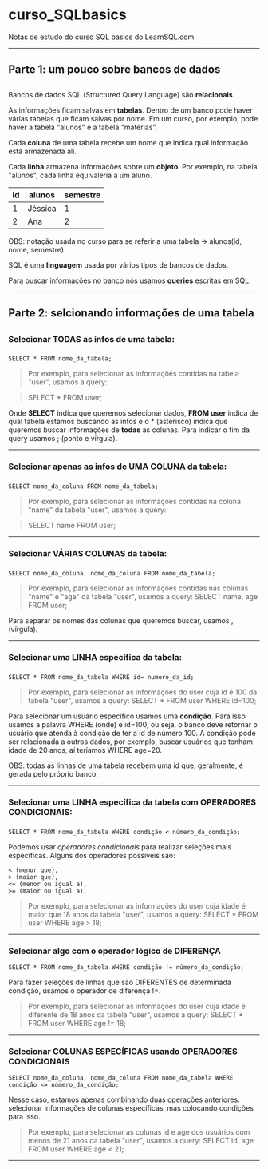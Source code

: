 # curso_SQLbasics
Notas de estudo do curso SQL basics do LearnSQL.com
***
## Parte 1: um pouco sobre bancos de dados <h2>

Bancos de dados SQL (Structured Query Language) são **relacionais**.

As informações ficam salvas em **tabelas**. Dentro de um banco pode haver várias tabelas que ficam salvas por nome. Em um curso, por exemplo, pode haver a tabela "alunos" e a tabela "matérias".

Cada **coluna** de uma tabela recebe um nome que indica qual informação está armazenada ali. 

Cada **linha** armazena informações sobre um **objeto**. Por exemplo, na tabela "alunos", cada linha equivaleria a um aluno. 

id   | alunos | semestre
--------- | ------ | -------
1 | Jéssica | 1
2 | Ana | 2

OBS: notação usada no curso para se referir a uma tabela -> alunos(id, nome, semestre)

SQL é uma **linguagem** usada por vários tipos de bancos de dados.

Para buscar informações no banco nós usamos **queries** escritas em SQL. 
********
## Parte 2: selcionando informações de uma tabela <h2>

### Selecionar TODAS as infos de uma tabela: <h3>

``` SELECT * FROM nome_da_tabela; ```

> Por exemplo, para selecionar as informações contidas na tabela "user", usamos a query:

> SELECT * FROM user; 

Onde **SELECT** indica que queremos selecionar dados, **FROM user** indica de qual tabela estamos buscando as infos e o * (asterisco) indica que queremos buscar informações de **todas** as colunas. Para indicar o fim da query usamos ; (ponto e vírgula). 

*********

### Selecionar apenas as infos de UMA COLUNA da tabela: <h3>

``` SELECT nome_da_coluna FROM nome_da_tabela; ```

> Por exemplo, para selecionar as informações contidas na coluna "name" da tabela "user", usamos a query:

> SELECT name FROM user;

**********

### Selecionar VÁRIAS COLUNAS da tabela: <h3>

``` SELECT nome_da_coluna, nome_da_coluna FROM nome_da_tabela; ```

> Por exemplo, para selecionar as informações contidas nas colunas "name" e "age" da tabela "user", usamos a query:
> SELECT name, age FROM user;

Para separar os nomes das colunas que queremos buscar, usamos , (vírgula).

********

### Selecionar uma LINHA específica da tabela: <h3>

``` SELECT * FROM nome_da_tabela WHERE id= numero_da_id; ```

> Por exemplo, para selecionar as informações do user cuja id é 100 da tabela "user", usamos a query:
> SELECT * FROM user WHERE id=100;

Para selecionar um usuário específico usamos uma **condição**. Para isso usamos a palavra WHERE (onde) e id=100, ou seja, o banco deve retornar o usuário que atenda à condição de ter a id de número 100. A condição pode ser relacionada a outros dados, por exemplo, buscar usuários que tenham idade de 20 anos, aí teríamos WHERE age=20. 

OBS: todas as linhas de uma tabela recebem uma id que, geralmente, é gerada pelo próprio banco. 

*********

### Selecionar uma LINHA específica da tabela com OPERADORES CONDICIONAIS: <h3>

``` SELECT * FROM nome_da_tabela WHERE condição < número_da_condição; ```

Podemos usar *operadores condicionais* para realizar seleções mais específicas. Alguns dos operadores possíveis são:

```
< (menor que),
> (maior que),
<= (menor ou igual a),
>= (maior ou igual a).
```

> Por exemplo, para selecionar as informações do user cuja idade é maior que 18 anos da tabela "user", usamos a query:
> SELECT * FROM user WHERE age > 18;

********

### Selecionar algo com o operador lógico de DIFERENÇA

``` SELECT * FROM nome_da_tabela WHERE condição != número_da_condição; ```

Para fazer seleções de linhas que são DIFERENTES de determinada condição, usamos o operador de diferença !=.

> Por exemplo, para selecionar as informações do user cuja idade é diferente de 18 anos da tabela "user", usamos a query:
> SELECT * FROM user WHERE age != 18;

*********

### Selecionar COLUNAS ESPECÍFICAS usando OPERADORES CONDICIONAIS

``` SELECT nome_da_coluna, nome_da_coluna FROM nome_da_tabela WHERE condição <= número_da_condição; ```

Nesse caso, estamos apenas combinando duas operações anteriores: selecionar informações de colunas específicas, mas colocando condições para isso. 

> Por exemplo, para selecionar as  colunas id e age dos usuários com menos de 21 anos da tabela "user", usamos a query:
> SELECT id, age FROM user WHERE age < 21;

*********



